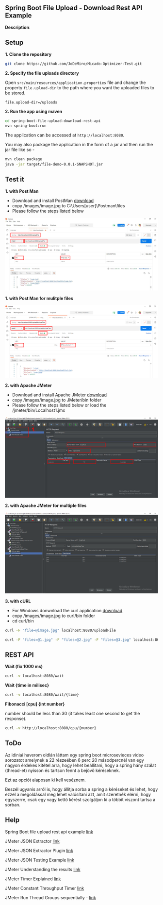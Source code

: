 ## Spring Boot File Upload - Download Rest API Example

**Description**:

## Setup

**1. Clone the repository**

```bash
git clone https://github.com/JoDeMiro/Micado-Optimizer-Test.git
```

**2. Specify the file uploads directory**

Open `src/main/resources/application.properties` file and change the property `file.upload-dir` to the path where you want the uploaded files to be stored.

```
file.upload-dir=/uploads
```

**2. Run the app using maven**

```bash
cd spring-boot-file-upload-download-rest-api
mvn spring-boot:run
```

The application can be accessed at `http://localhost:8080`.

You may also package the application in the form of a jar and then run the jar file like so -

```bash
mvn clean package
java -jar target/file-demo-0.0.1-SNAPSHOT.jar
```

## Test it

**1. with Post Man**

- Download and install PostMan [download](https://www.postman.com/downloads/)
- copy /images/image.jpg to C:\Users\[user]\Postman\files
- Please follow the steps listed below

![setup_postman](./images/PostManTest.png?raw=true)

**1. with Post Man for mulitple files**

![setup_postman](./images/PostManMultipleTest.png?raw=true)


**2. with Apache JMeter**

- Download and install Apache JMeter [download](https://jmeter.apache.org/)
- copy /images/image.jpg to JMeter/bin folder
- Please follow the steps listed below or load the /jmeter/bin/Localhost1.jmx

![setup_jmeter](./images/JMeterTest.png?raw=true)

**2. with Apache JMeter for multiple files**

![setup_jmeter](./images/JMeterMultipleTest.png?raw=true)

**3. with cURL**

- For Windows donwnload the curl application [download](https://curl.se/windows/)
- copy /images/image.jpg to curl/bin folder
- cd curl/bin

```bash
curl -F "file=@image.jpg" localhost:8080/uploadFile
```

```bash
curl -F "files=@1.jpg" -F "files=@2.jpg" -F "files=@3.jpg" localhost:8080/uploadMultipleFiles
```

## REST API

**Wait (fix 1000 ms)**

```bash
curl -v localhost:8080/wait
```

**Wait {time in milisec}**

```bash
curl -v localhost:8080/wait/{time}
```

**Fibonacci [cpu] {int number}**

number should be less than 30 (it takes least one second to get the response).

```bash
curl -v http://localhost:8080/cpu/{number}
```

## ToDo

Az idiniai haverom oldlán láttam egy spring boot microsevieces video sorozatot
amelynek a 22 részeében 6 perc 20 másodpercnél van egy nagyon érdekes kitétel
arra, hogy lehet beállítani, hogy a spring hány szálat (thread-et) nyisson
és tartson fennt a bejövő kéréseknek.

Ezt az opciót alaposan ki kell veséznem.

Beszél ugyanis arról is, hogy állítja sorba a spring a kéréseket
és lehet, hogy ezzel a megoldással meg lehet valósítani azt,
amit szeretnék elérni, hogy egyszerre, csak egy vagy kettő
kérést szolgáljon ki a többit viszont tartsa a sorban.




## Help

Spring Boot file upload rest api example [link](https://www.callicoder.com/spring-boot-file-upload-download-rest-api-example/)

JMeter JSON Extractor [link](https://www.blazemeter.com/blog/api-testing-with-jmeter-and-the-json-extractor)

JMeter JSON Extractor Plugin [link](https://www.blazemeter.com/blog/how-to-use-the-json-plugin-in-jmeter)

JMeter JSON Testing Example [link](https://octoperf.com/blog/2018/04/23/jmeter-rest-api-testing/#enabling-debug)

JMeter Understanding the results [link](https://chamikakasun.medium.com/rest-api-load-testing-with-apache-jmeter-a4d25ea2b7b6)

JMeter Timer Explained [link](https://www.blazemeter.com/blog/comprehensive-guide-using-jmeter-timers)

JMeter Constant Throughput Timer [link](http://jmeter.apache.org/usermanual/component_reference.html#Constant_Throughput_Timer)

JMeter Run Thread Groups sequentially - [link](https://newbedev.com/running-multiple-thread-groups-sequentially-in-jmeter)
